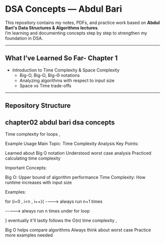 ﻿
# DSA Concepts — Abdul Bari

This repository contains my notes, PDFs, and practice work based on **Abdul Bari's Data Structures & Algorithms lectures**.  
I’m learning and documenting concepts step by step to strengthen my foundation in DSA.

---

## What I’ve Learned So Far- **Chapter 1**

- Introduction to Time Complexity & Space Complexity
  - Big-O, Big-Ω, Big-Θ notations
  - Analyzing algorithms with respect to input size
  - Space vs Time trade-offs

---

## Repository Structure

## chapter02 abdul bari dsa concepts

Time complexity for loops ,

Example Usage
Main Topic: Time Complexity Analysis
Key Points:

Learned about Big O notation
Understood worst case analysis
Practiced calculating time complexity

Important Concepts:

Big O: Upper bound of algorithm performance
Time Complexity: How runtime increases with input size

Examples:

for (i=0 , i<n , i++){ ----> always run n+1 times
  <!-- some statement --> -----> always run n times under for loop
}
 eventually it'll  lastly follows the O(n) time complexity ,

Big O helps compare algorithms
Always think about worst case
Practice more examples needed
